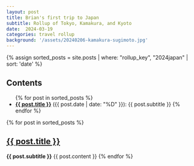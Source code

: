 ```yaml
---
layout: post
title: Brian's first trip to Japan
subtitle: Rollup of Tokyo, Kamakura, and Kyoto
date:  2024-03-19
categories: travel rollup
background: '/assets/20240206-kamakura-sugimoto.jpg'
---
```


{% assign sorted_posts = site.posts | where: "rollup_key", "2024japan" | sort: 'date' %}

<h2>Contents</h2>
<ul>
{% for post in sorted_posts %}
<li/><strong><a href="{{ post.url }}">{{ post.title }}</a></strong> ({{ post.date | date: "%D" }}): {{ post.subtitle }}
{% endfor %}
</ul>

<p/>

{% for post in sorted_posts %}
  <h2><a href="{{ post.url }}">{{ post.title }}</a></h2>
  <strong>{{ post.subtitle }}</strong>
  {{ post.content }}
{% endfor %}
